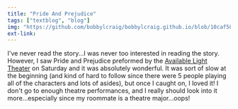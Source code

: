 ```yaml
---
title: "Pride And Prejudice"
tags: ["textblog", "blog"]
img: "https://github.com/bobbylcraig/bobbylcraig.github.io/blob/10caf5019e8c0a70f58e23518d8cc9122a339a2a/blog/images/PrideAndPrejudice.jpg?raw=true"
ext-link:
---
```


I've never read the story...I was never too interested in reading the story. However, I saw Pride and Prejudice preformed by the <a href="http://avltheatre.com">Available Light Theater</a> on Saturday and it was absolutely wonderful. It was sort of slow at the beginning (and kind of hard to follow since there were 5 people playing all of the characters and lots of asides), but once I caught on, I loved it! I don't go to enough theatre performances, and I really should look into it more...especially since my roommate is a theatre major...oops!
